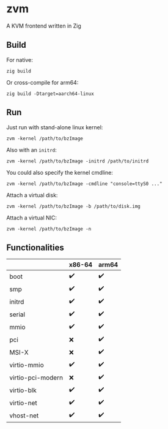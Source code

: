 # zvm
A KVM frontend written in Zig

## Build

For native:
```
zig build
```

Or cross-compile for arm64:
```
zig build -Dtarget=aarch64-linux
```

## Run

Just run with stand-alone linux kernel:

```
zvm -kernel /path/to/bzImage
```

Also with an `initrd`:

```
zvm -kernel /path/to/bzImage -initrd /path/to/initrd
```

You could also specify the kernel cmdline:

```
zvm -kernel /path/to/bzImage -cmdline "console=ttyS0 ..."
```

Attach a virtual disk:

```
zvm -kernel /path/to/bzImage -b /path/to/disk.img
```

Attach a virtual NIC:

```
zvm -kernel /path/to/bzImage -n
```

## Functionalities

| | x86-64 | arm64
| --- | --- | ---
|boot|:heavy_check_mark:|:heavy_check_mark:
|smp|:heavy_check_mark:|:heavy_check_mark:
|initrd|:heavy_check_mark:|:heavy_check_mark:
|serial|:heavy_check_mark:|:heavy_check_mark:
|mmio|:heavy_check_mark:|:heavy_check_mark:
|pci|:x:|:heavy_check_mark:
|MSI-X|:x:|:heavy_check_mark:
|virtio-mmio|:heavy_check_mark:|:heavy_check_mark:
|virtio-pci-modern|:x:|:heavy_check_mark:
|virtio-blk|:heavy_check_mark:|:heavy_check_mark:
|virtio-net|:heavy_check_mark:|:heavy_check_mark:
|vhost-net|:heavy_check_mark:|:heavy_check_mark:
